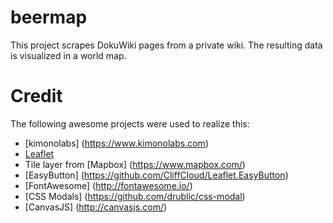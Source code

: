 # beermap

This project scrapes DokuWiki pages from a private wiki. The resulting data is visualized in a world map.

# Credit
The following awesome projects were used to realize this:
* [kimonolabs] (https://www.kimonolabs.com)
* [Leaflet](http://leafletjs.com/)
* Tile layer from [Mapbox] (https://www.mapbox.com/)
* [EasyButton] (https://github.com/CliffCloud/Leaflet.EasyButton)
* [FontAwesome] (http://fontawesome.io/)
* [CSS Modals] (https://github.com/drublic/css-modal)
* [CanvasJS] (http://canvasjs.com/)
